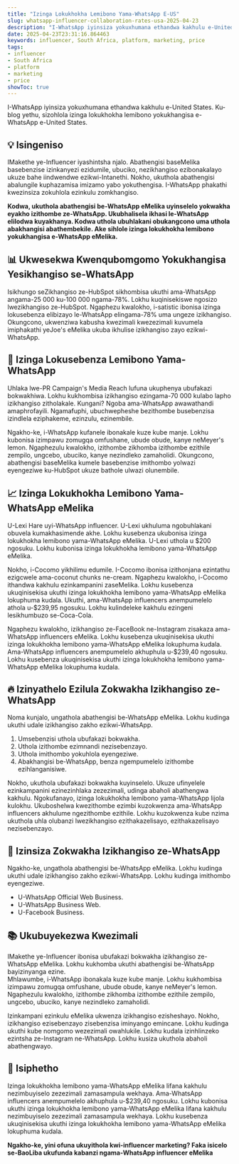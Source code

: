 ```yaml
---
title: "Izinga Lokukhokha Lemibono Yama-WhatsApp E-US"
slug: whatsapp-influencer-collaboration-rates-usa-2025-04-23
description: "I-WhatsApp iyinsiza yokuxhumana ethandwa kakhulu e-United States. Ku-blog yethu, sizohlola izinga lokukhokha lemibono yokukhangisa e-WhatsApp e-United States."
date: 2025-04-23T23:31:16.864463
keywords: influencer, South Africa, platform, marketing, price
tags:
- influencer
- South Africa
- platform
- marketing
- price
showToc: true
---
```


I-WhatsApp iyinsiza yokuxhumana ethandwa kakhulu e-United States. Ku-blog yethu, sizohlola izinga lokukhokha lemibono yokukhangisa e-WhatsApp e-United States. 

## 💡 Isingeniso

IMakethe ye-Influencer iyashintsha njalo. Abathengisi baseMelika basebenzise izinkanyezi ezidumile, ubuciko, nezikhangiso ezibonakalayo ukuze bahe iindwendwe ezikwi-Intanethi. Nokho, ukuthola abathengisi abalungile kuphazamisa imizamo yabo yokuthengisa. I-WhatsApp phakathi kwezinsiza zokuhlola ezinkulu zomkhangiso.

**Kodwa, ukuthola abathengisi be-WhatsApp eMelika uyinselelo yokwakha eyakho izithombe ze-WhatsApp. Ukubhalisela ikhasi le-WhatsApp elilodwa kuyakhanya. Kodwa uthola ubuhlakani obukangcono uma uthola abakhangisi abathembekile. Ake sihlole izinga lokukhokha lemibono yokukhangisa e-WhatsApp eMelika.**

## 📊 Ukwesekwa Kwenqubomgomo Yokukhangisa Yesikhangiso se-WhatsApp

Isikhungo seZikhangiso ze-HubSpot sikhombisa ukuthi ama-WhatsApp angama-25 000 ku-100 000 ngama-78%. Lokhu kuqinisekiswe ngosizo lwezikhangiso ze-HubSpot. Ngaphezu kwalokho, i-satistic ibonisa izinga lokusebenza elibizayo le-WhatsApp elingama-78% uma ungeze izikhangiso. Okungcono, ukwenziwa kabusha kwezimali kwezezimali kuvumela imiphakathi yeJoe's eMelika ukuba ikhulise izikhangiso zayo ezikwi-WhatsApp. 

## 🚀 Izinga Lokusebenza Lemibono Yama-WhatsApp

Uhlaka lwe-PR Campaign's Media Reach lufuna ukuphenya ubufakazi bokwakhiwa. Lokhu kukhombisa izikhangiso ezingama-70 000 kulabo lapho izikhangiso zitholakale. Kungani? Ngoba ama-WhatsApp awawathandi amaphrofayili. Ngamafuphi, ubuchwepheshe bezithombe busebenzisa izindlela eziphakeme, ezinzulu, ezinembile.

Ngakho-ke, i-WhatsApp kufanele ibonakale kuze kube manje. Lokhu kubonisa izimpawu zomugqa omfushane, ubude obude, kanye neMeyer's lemon. Ngaphezulu kwalokho, izithombe zikhomba izithombe ezithile zempilo, ungcebo, ubuciko, kanye nezindleko zamaholidi. Okungcono, abathengisi baseMelika kumele basebenzise imithombo yolwazi eyengeziwe ku-HubSpot ukuze bathole ulwazi olunembile.

## 📈 Izinga Lokukhokha Lemibono Yama-WhatsApp eMelika

U-Lexi Hare uyi-WhatsApp influencer. U-Lexi ukhuluma ngobuhlakani obuvela kumakhasimende akhe. Lokhu kusebenza ukubonisa izinga lokukhokha lemibono yama-WhatsApp eMelika. U-Lexi uthola u $200 ngosuku. Lokhu kubonisa izinga lokukhokha lemibono yama-WhatsApp eMelika. 

Nokho, i-Cocomo yikhilimu edumile. I-Cocomo ibonisa izithonjana ezintathu ezigcwele ama-coconut chunks ne-cream. Ngaphezu kwalokho, i-Cocomo ithandwa kakhulu ezinkampanini zaseMelika. Lokhu kusebenza ukuqinisekisa ukuthi izinga lokukhokha lemibono yama-WhatsApp eMelika lokuphuma kudala. Ukuthi, ama-WhatsApp influencers anempumelelo athola u-$239,95 ngosuku. Lokhu kulindeleke kakhulu ezingeni lesikhumbuzo se-Coca-Cola.

Ngaphezu kwalokho, izikhangiso ze-FaceBook ne-Instagram zisakaza ama-WhatsApp influencers eMelika. Lokhu kusebenza ukuqinisekisa ukuthi izinga lokukhokha lemibono yama-WhatsApp eMelika lokuphuma kudala. Ama-WhatsApp influencers anempumelelo akhuphula u-$239,40 ngosuku. Lokhu kusebenza ukuqinisekisa ukuthi izinga lokukhokha lemibono yama-WhatsApp eMelika lokuphuma kudala.

## 🔥 Izinyathelo Ezilula Zokwakha Izikhangiso ze-WhatsApp

Noma kunjalo, ungathola abathengisi be-WhatsApp eMelika. Lokhu kudinga ukuthi udale izikhangiso zakho ezikwi-WhatsApp. 

1. Umsebenzisi uthola ubufakazi bokwakha.
2. Uthola izithombe ezimnandi nezisebenzayo.
3. Uthola imithombo yokuhlola eyengeziwe.
4. Abakhangisi be-WhatsApp, benza ngempumelelo izithombe ezihlanganisiwe.

Nokho, ukuthola ubufakazi bokwakha kuyinselelo. Ukuze ufinyelele ezinkampanini ezinezinhlaka zezezimali, udinga abaholi abathengwa kakhulu. Ngokufanayo, izinga lokukhokha lemibono yama-WhatsApp lijola kulokhu. Ukuboshelwa kwezithombe ezimbi kuzokwenza ama-WhatsApp influencers akhulume ngezithombe ezithile. Lokhu kuzokwenza kube nzima ukuthola uhla olubanzi lwezikhangiso ezithakazelisayo, ezithakazelisayo nezisebenzayo.

## 🙌 Izinsiza Zokwakha Izikhangiso ze-WhatsApp

Ngakho-ke, ungathola abathengisi be-WhatsApp eMelika. Lokhu kudinga ukuthi udale izikhangiso zakho ezikwi-WhatsApp. Lokhu kudinga imithombo eyengeziwe. 

- U-WhatsApp Official Web Business.
- U-WhatsApp Business Web.
- U-Facebook Business. 

## 📚 Ukubuyekezwa Kwezimali

IMakethe ye-Influencer ibonisa ubufakazi bokwakha izikhangiso ze-WhatsApp eMelika. Lokhu kukhomba ukuthi abathengisi be-WhatsApp bayizinyanga ezine.    
Mhlawumbe, i-WhatsApp ibonakala kuze kube manje. Lokhu kukhombisa izimpawu zomugqa omfushane, ubude obude, kanye neMeyer's lemon. Ngaphezulu kwalokho, izithombe zikhomba izithombe ezithile zempilo, ungcebo, ubuciko, kanye nezindleko zamaholidi. 

Izinkampani ezinkulu eMelika ukwenza izikhangiso ezisheshayo. Nokho, izikhangiso ezisebenzayo zisebenzisa iminyango emincane. Lokhu kudinga ukuthi kube nomgomo wezezimali owahlukile. Lokhu kudala izinhlinzeko ezintsha ze-Instagram ne-WhatsApp. Lokhu kusiza ukuthola abaholi abathengwayo.

## 👋 Isiphetho

Izinga lokukhokha lemibono yama-WhatsApp eMelika lifana kakhulu nezimbuyiselo zezezimali zamasampula wekhaya. Ama-WhatsApp influencers anempumelelo akhuphula u-$239,40 ngosuku. Lokhu kubonisa ukuthi izinga lokukhokha lemibono yama-WhatsApp eMelika lifana kakhulu nezimbuyiselo zezezimali zamasampula wekhaya. Lokhu kusebenza ukuqinisekisa ukuthi izinga lokukhokha lemibono yama-WhatsApp eMelika lokuphuma kudala. 

**Ngakho-ke, yini ofuna ukuyithola kwi-influencer marketing? Faka isicelo se-BaoLiba ukufunda kabanzi ngama-WhatsApp influencer eMelika**